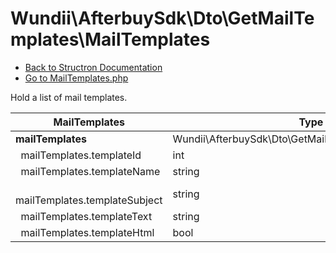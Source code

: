 # Wundii\AfterbuySdk\Dto\GetMailTemplates\MailTemplates
- [Back to Structron Documentation](/var/www/afterbuy-sdk/docs//_Structron.md)
- [Go to MailTemplates.php](/var/www/afterbuy-sdk/src/Dto/GetMailTemplates/MailTemplates.php)

Hold a list of mail templates.

| MailTemplates                        | Type                                                   | Default  | Description |
| ------------------------------------ | ------------------------------------------------------ | -------- | ----------- |
| **mailTemplates**                    | Wundii\AfterbuySdk\Dto\GetMailTemplates\MailTemplate[] | required |             |
| &nbsp; mailTemplates.templateId      | int                                                    | required |             |
| &nbsp; mailTemplates.templateName    | string                                                 | null     |             |
| &nbsp; mailTemplates.templateSubject | string                                                 | null     |             |
| &nbsp; mailTemplates.templateText    | string                                                 | null     |             |
| &nbsp; mailTemplates.templateHtml    | bool                                                   | false    |             |
